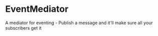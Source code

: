# EventMediator
A mediator for eventing - Publish a message and it'll make sure all your subscribers get it
